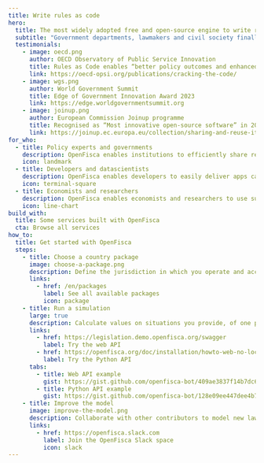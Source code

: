 ```yaml
---
title: Write rules as code
hero:
  title: The most widely adopted free and open-source engine to write rules as code
  subtitle: "Government departments, lawmakers and civil society finally share a common language to debate and activate social and fiscal policies: OpenFisca enables collaboratively modelling laws and regulations and making them computable over open APIs for developers, datascientists and researchers."
  testimonials:
    - image: oecd.png
      author: OECD Observatory of Public Service Innovation
      title: Rules as Code enables “better policy outcomes and enhanced service delivery”
      link: https://oecd-opsi.org/publications/cracking-the-code/
    - image: wgs.png
      author: World Government Summit
      title: Edge of Government Innovation Award 2023
      link: https://edge.worldgovernmentsummit.org
    - image: joinup.png
      author: European Commission Joinup programme
      title: Recognised as “Most innovative open-source software” in 2019
      link: https://joinup.ec.europa.eu/collection/sharing-and-reuse-it-solutions/sharing-reuse-awards-2019-results#oss-inno
for_who:
  - title: Policy experts and governments
    description: OpenFisca enables institutions to efficiently share regulation updates and to pool IT costs. Interconnecting rules across public bodies in the form of legible parameters and executable code provides algorithmic transparency and reduces the bill for the taxpayer.
    icon: landmark
  - title: Developers and datascientists
    description: OpenFisca enables developers to easily deliver apps calculating complex taxes and benefits through its JSON web API, and datascientists to compute large-scale through its vectorial Python API. Contributing formulas and coding extensions enables building services for any business.
    icon: terminal-square
  - title: Economists and researchers
    description: OpenFisca enables economists and researchers to use survey and administrative data to simulate the impact of any past or future reform on the income distribution of a given population. Linking all computed taxes and benefits enables analysing how multiple reforms interact.
    icon: line-chart
build_with:
  title: Some services built with OpenFisca
  cta: Browse all services
how_to:
  title: Get started with OpenFisca
  steps:
    - title: Choose a country package
      image: choose-a-package.png
      description: Define the jurisdiction in which you operate and access its rules model.
      links:
        - href: /en/packages
          label: See all available packages
          icon: package
    - title: Run a simulation
      large: true
      description: Calculate values on situations you provide, of one person or of millions.
      links:
        - href: https://legislation.demo.openfisca.org/swagger
          label: Try the web API
        - href: https://openfisca.org/doc/installation/howto-web-no-local-install.html
          label: Try the Python API
      tabs:
        - title: Web API example
          gist: https://gist.github.com/openfisca-bot/409ae3837f14b7dc6a2563a2537beec1.js
        - title: Python API example
          gist: https://gist.github.com/openfisca-bot/128e09ee447dee4b7fb8df35833ba833.js
    - title: Improve the model
      image: improve-the-model.png
      description: Collaborate with other contributors to model new laws, update legal values, handle edge cases, add tests, improve documentation… Country packages are open-source, so you're never alone!
      links:
        - href: https://openfisca.slack.com
          label: Join the OpenFisca Slack space
          icon: slack
---
```

